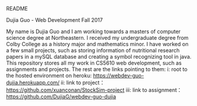 README

Dujia Guo - Web Development Fall 2017

My name is Dujia Guo and I am working towards a masters of computer science degree at Northeastern. I received my undergraduate degree from Colby College as a history major and mathematics minor. I have worked on a few small projects, such as storing information of nutritional research papers in a mySQL database and creating a symbol recognizing tool in java. 
This repository stores all my work in CS5610 web development, such as assignments and projects. The rest are the links pointing to them:
i: root to the hosted environment on heroku: https://webdev-guo-dujia.herokuapp.com/
ii: link to project： https://github.com/xuanconan/StockSim-project
iii: link to assignment： https://github.com/DujiaG/webdev-guo-dujia




